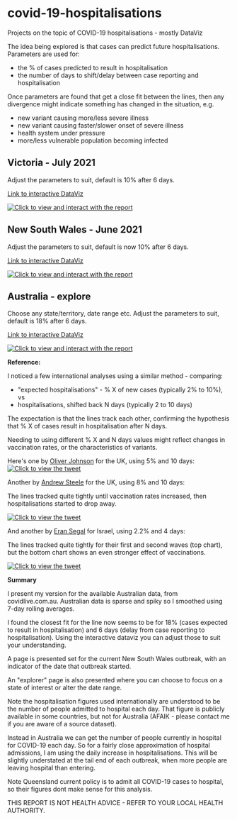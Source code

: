 # covid-19-hospitalisations
Projects on the topic of COVID-19 hospitalisations - mostly DataViz

The idea being explored is that cases can predict future hospitalisations. Parameters are used for:
- the % of cases predicted to result in hospitalisation
- the number of days to shift/delay between case reporting and hospitalisation

Once parameters are found that get a close fit between the lines, then any divergence might indicate something has changed in the situation, e.g.
- new variant causing more/less severe illness
- new variant causing faster/slower onset of severe illness
- health system under pressure
- more/less vulnerable population becoming infected

## Victoria - July 2021

Adjust the parameters to suit, default is 10% after 6 days.

[Link to interactive DataViz](https://app.powerbi.com/view?r=eyJrIjoiY2QzODIzZmYtMGFjOS00ZGEzLWFhZTktYWU0YzhkN2JhOGViIiwidCI6ImRjMWYwNGY1LWMxZTUtNDQyOS1hODEyLTU3OTNiZTQ1YmY5ZCIsImMiOjEwfQ%3D%3D&pageName=ReportSection0956854026275b71d452)

[![Click to view and interact with the report](https://github.com/Mike-Honey/covid-19-hospitalisations/raw/main/covid-19-hospitalisations%20VIC%202021-07.png)](https://app.powerbi.com/view?r=eyJrIjoiY2QzODIzZmYtMGFjOS00ZGEzLWFhZTktYWU0YzhkN2JhOGViIiwidCI6ImRjMWYwNGY1LWMxZTUtNDQyOS1hODEyLTU3OTNiZTQ1YmY5ZCIsImMiOjEwfQ%3D%3D&pageName=ReportSection0956854026275b71d452)


## New South Wales - June 2021

Adjust the parameters to suit, default is now 10% after 6 days.

[Link to interactive DataViz](https://app.powerbi.com/view?r=eyJrIjoiY2QzODIzZmYtMGFjOS00ZGEzLWFhZTktYWU0YzhkN2JhOGViIiwidCI6ImRjMWYwNGY1LWMxZTUtNDQyOS1hODEyLTU3OTNiZTQ1YmY5ZCIsImMiOjEwfQ%3D%3D)

[![Click to view and interact with the report](https://github.com/Mike-Honey/covid-19-hospitalisations/raw/main/covid-19-hospitalisations%20NSW%202021-06.png)](https://app.powerbi.com/view?r=eyJrIjoiY2QzODIzZmYtMGFjOS00ZGEzLWFhZTktYWU0YzhkN2JhOGViIiwidCI6ImRjMWYwNGY1LWMxZTUtNDQyOS1hODEyLTU3OTNiZTQ1YmY5ZCIsImMiOjEwfQ%3D%3D)

## Australia - explore

Choose any state/territory, date range etc. Adjust the parameters to suit, default is 18% after 6 days.

[Link to interactive DataViz](https://app.powerbi.com/view?r=eyJrIjoiY2QzODIzZmYtMGFjOS00ZGEzLWFhZTktYWU0YzhkN2JhOGViIiwidCI6ImRjMWYwNGY1LWMxZTUtNDQyOS1hODEyLTU3OTNiZTQ1YmY5ZCIsImMiOjEwfQ%3D%3D&pageName=ReportSection32e05b49cb88a98d511b)

[![Click to view and interact with the report](https://github.com/Mike-Honey/covid-19-hospitalisations/raw/main/covid-19-hospitalisations%20Australia.png)](https://app.powerbi.com/view?r=eyJrIjoiY2QzODIzZmYtMGFjOS00ZGEzLWFhZTktYWU0YzhkN2JhOGViIiwidCI6ImRjMWYwNGY1LWMxZTUtNDQyOS1hODEyLTU3OTNiZTQ1YmY5ZCIsImMiOjEwfQ%3D%3D&pageName=ReportSection32e05b49cb88a98d511b)

**Reference:**

I noticed a few international analyses using a similar method - comparing: 
- "expected hospitalisations" - % X of new cases (typically 2% to 10%), vs
- hospitalisations, shifted back N days (typically 2 to 10 days)

The expectation is that the lines track each other, confirming the hypothesis that % X of cases result in hospitalisation after N days. 

Needing to using different % X and N days values might reflect changes in vaccination rates, or the characteristics of variants.

Here's one by [Oliver Johnson](https://twitter.com/BristOliver) for the UK, using 5% and 10 days:
[![Click to view the tweet](https://github.com/Mike-Honey/covid-19-hospitalisations/raw/main/covid-19-hospitalisations%20bristoliver.png)](https://twitter.com/BristOliver/status/1404857813248118784)

Another by [Andrew Steele](https://twitter.com/statto) for the UK, using 8% and 10 days:

The lines tracked quite tightly until vaccination rates increased, then hospitalisations started to drop away.

[![Click to view the tweet](https://github.com/Mike-Honey/covid-19-hospitalisations/raw/main/covid-19-hospitalisations%20statto.png)](https://twitter.com/statto/status/1409590572583555081)

And another by [Eran Segal](https://twitter.com/segal_eran) for Israel, using 2.2% and 4 days: 

The lines tracked quite tightly for their first and second waves (top chart), but the bottom chart shows an even stronger effect of vaccinations.

[![Click to view the tweet](https://github.com/Mike-Honey/covid-19-hospitalisations/raw/main/covid-19-hospitalisations%20segal_eran.png)](https://twitter.com/segal_eran/status/1410661825197363201)

**Summary**

I present my version for the available Australian data, from covidlive.com.au. Australian data is sparse and spiky so I smoothed using 7-day rolling averages. 

I found the closest fit for the line now seems to be for 18% (cases expected to result in hospitalisation) and 6 days (delay from case reporting to hospitalisation). Using the interactive dataviz you can adjust those to suit your understanding.

A page is presented set for the current New South Wales outbreak, with an indicator of the date that outbreak started.

An "explorer" page is also presented where you can choose to focus on a state of interest or alter the date range. 

Note the hospitalisation figures used internationally are understood to be the number of people admitted to hospital each day. That figure is publicly available in some countries, but not for Australia (AFAIK - please contact me if you are aware of a source dataset). 

Instead in Australia we can get the number of people currently in hospital for COVID-19 each day. So for a fairly close approximation of hospital admissions, I am using the daily increase in hospitalisations. This will be slightly understated at the tail end of each outbreak, when more people are leaving hospital than entering.

Note Queensland current policy is to admit all COVID-19 cases to hospital, so their figures dont make sense for this analysis.


THIS REPORT IS NOT HEALTH ADVICE - REFER TO YOUR LOCAL HEALTH AUTHORITY.
